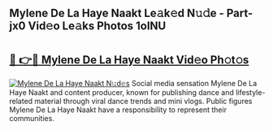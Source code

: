 ## Mylene De La Haye Naakt Le𝚊k𝚎d N𝚞𝚍e - Part-jx0 Vid𝚎o Le𝚊ks Photos 1oINU

# <h2><a href="http://fb7xagy.evod.top/?m=Mylene+De+La+Haye+Naakt">🔗 👉🔴 Mylene De La Haye Naakt Vid𝚎o Ph𝚘t𝚘s</a></h2>

[![Mylene De La Haye Naakt N𝚞d𝚎s](https://i.imgur.com/8V9OHl7.gif)](http://fb7xagy.evod.top/?m=Mylene+De+La+Haye+Naakt)
Social media sensation Mylene De La Haye Naakt and content producer, known for publishing dance and lifestyle-related material through viral dance trends and mini vlogs. Public figures Mylene De La Haye Naakt have a responsibility to represent their communities. 

